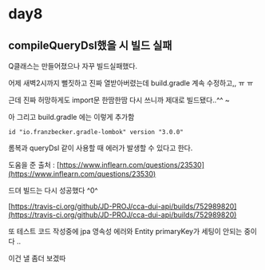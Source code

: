 # day8

## compileQueryDsl했을 시 빌드 실패

Q클래스는 만들어졌으나 자꾸 빌드실패했다.

어제 새벽2시까지 뻘짓하고 진짜 열받아버렸는데 build.gradle 계속 수정하고,, ㅠ ㅠ 

근데 진짜 허망하게도 import문 한땀한땀 다시 쓰니까 제대로 빌드됐다..^^ ~

아 그리고 build.gradle 에는 이렇게 추가함

`id "io.franzbecker.gradle-lombok" version "3.0.0"`

롬복과 queryDsl 같이 사용할 때 에러가 발생할 수 있다고 한다.

도움을 준 출처 : [https://www.inflearn.com/questions/23530](https://www.inflearn.com/questions/23530)

드뎌 빌드는 다시 성공했다 ^0^ 

[https://travis-ci.org/github/JD-PROJ/cca-dui-api/builds/752989820](https://travis-ci.org/github/JD-PROJ/cca-dui-api/builds/752989820)

또 테스트 코드 작성중에 jpa 영속성 에러와 Entity primaryKey가 세팅이 안되는 중이다 .. 

이건 낼 좀더 보겠따